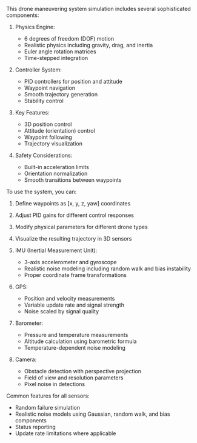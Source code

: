 
This drone maneuvering system simulation includes several sophisticated components:

1. Physics Engine:
   - 6 degrees of freedom (DOF) motion
   - Realistic physics including gravity, drag, and inertia
   - Euler angle rotation matrices
   - Time-stepped integration

2. Controller System:
   - PID controllers for position and attitude
   - Waypoint navigation
   - Smooth trajectory generation
   - Stability control

3. Key Features:
   - 3D position control
   - Attitude (orientation) control
   - Waypoint following
   - Trajectory visualization

4. Safety Considerations:
   - Built-in acceleration limits
   - Orientation normalization
   - Smooth transitions between waypoints

To use the system, you can:
1. Define waypoints as [x, y, z, yaw] coordinates
2. Adjust PID gains for different control responses
3. Modify physical parameters for different drone types
4. Visualize the resulting trajectory in 3D
 sensors
1. IMU (Inertial Measurement Unit):
   - 3-axis accelerometer and gyroscope
   - Realistic noise modeling including random walk and bias instability
   - Proper coordinate frame transformations

2. GPS:
   - Position and velocity measurements
   - Variable update rate and signal strength
   - Noise scaled by signal quality

3. Barometer:
   - Pressure and temperature measurements
   - Altitude calculation using barometric formula
   - Temperature-dependent noise modeling

4. Camera:
   - Obstacle detection with perspective projection
   - Field of view and resolution parameters
   - Pixel noise in detections

Common features for all sensors:
- Random failure simulation
- Realistic noise models using Gaussian, random walk, and bias components
- Status reporting
- Update rate limitations where applicable
